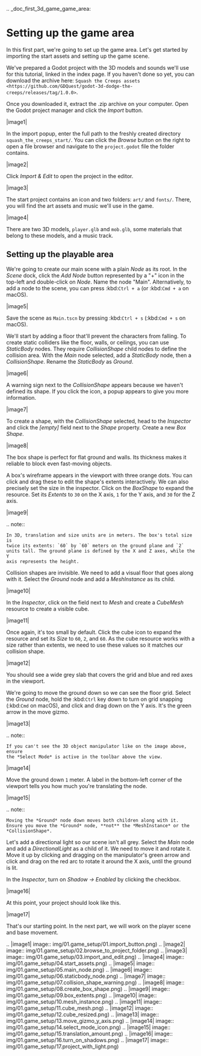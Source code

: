.. _doc_first_3d_game_game_area:

Setting up the game area
========================

In this first part, we're going to set up the game area. Let's get started by
importing the start assets and setting up the game scene.

We've prepared a Godot project with the 3D models and sounds we'll use for this
tutorial, linked in the index page. If you haven't done so yet, you can download
the archive here: `Squash the Creeps assets
<https://github.com/GDQuest/godot-3d-dodge-the-creeps/releases/tag/1.0.0>`.

Once you downloaded it, extract the .zip archive on your computer. Open the
Godot project manager and click the *Import* button.

|image1|

In the import popup, enter the full path to the freshly created directory
`squash_the_creeps_start/`. You can click the *Browse* button on the right to
open a file browser and navigate to the `project.godot` file the folder
contains.

|image2|

Click *Import & Edit* to open the project in the editor.

|image3|

The start project contains an icon and two folders: `art/` and `fonts/`.
There, you will find the art assets and music we'll use in the game.

|image4|

There are two 3D models, `player.glb` and `mob.glb`, some materials that
belong to these models, and a music track.

Setting up the playable area
----------------------------

We're going to create our main scene with a plain *Node* as its root. In the
*Scene* dock, click the *Add Node* button represented by a "+" icon in the
top-left and double-click on *Node*. Name the node "Main". Alternatively, to add
a node to the scene, you can press :kbd:`Ctrl + a` (or :kbd:`Cmd + a` on macOS).

|image5|

Save the scene as `Main.tscn` by pressing :kbd:`Ctrl + s` (:kbd:`Cmd + s` on macOS).

We'll start by adding a floor that'll prevent the characters from falling. To
create static colliders like the floor, walls, or ceilings, you can use
*StaticBody* nodes. They require *CollisionShape* child nodes to
define the collision area. With the *Main* node selected, add a *StaticBody*
node, then a *CollisionShape*. Rename the *StaticBody* as *Ground*.

|image6|

A warning sign next to the *CollisionShape* appears because we haven't defined
its shape. If you click the icon, a popup appears to give you more information.

|image7|

To create a shape, with the *CollisionShape* selected, head to the *Inspector*
and click the *[empty]* field next to the *Shape* property. Create a new *Box
Shape*.

|image8|

The box shape is perfect for flat ground and walls. Its thickness makes it
reliable to block even fast-moving objects.

A box's wireframe appears in the viewport with three orange dots. You can click
and drag these to edit the shape's extents interactively. We can also precisely
set the size in the inspector. Click on the *BoxShape* to expand the resource.
Set its *Extents* to `30` on the X axis, `1` for the Y axis, and `30` for
the Z axis.

|image9|

.. note::

    In 3D, translation and size units are in meters. The box's total size is
    twice its extents: `60` by `60` meters on the ground plane and `2`
    units tall. The ground plane is defined by the X and Z axes, while the Y
    axis represents the height.

Collision shapes are invisible. We need to add a visual floor that goes along
with it. Select the *Ground* node and add a *MeshInstance* as its child.

|image10|

In the *Inspector*, click on the field next to *Mesh* and create a *CubeMesh*
resource to create a visible cube.

|image11|

Once again, it's too small by default. Click the cube icon to expand the
resource and set its *Size* to `60`, `2`, and `60`. As the cube
resource works with a size rather than extents, we need to use these values so
it matches our collision shape.

|image12|

You should see a wide grey slab that covers the grid and blue and red axes in
the viewport.

We're going to move the ground down so we can see the floor grid. Select the
*Ground* node, hold the :kbd:`Ctrl` key down to turn on grid snapping (:kbd:`Cmd` on macOS),
and click and drag down on the Y axis. It's the green arrow in the move gizmo.

|image13|

.. note::

    If you can't see the 3D object manipulator like on the image above, ensure
    the *Select Mode* is active in the toolbar above the view.

|image14|

Move the ground down `1` meter. A label in the bottom-left corner of the
viewport tells you how much you're translating the node.

|image15|

.. note::

    Moving the *Ground* node down moves both children along with it.
    Ensure you move the *Ground* node, **not** the *MeshInstance* or the
    *CollisionShape*.

Let's add a directional light so our scene isn't all grey. Select the *Main*
node and add a *DirectionalLight* as a child of it. We need to move it and
rotate it. Move it up by clicking and dragging on the manipulator's green arrow
and click and drag on the red arc to rotate it around the X axis, until the
ground is lit.

In the *Inspector*, turn on *Shadow -> Enabled* by clicking the checkbox.

|image16|

At this point, your project should look like this.

|image17|

That's our starting point. In the next part, we will work on the player scene
and base movement.

.. |image1| image:: img/01.game_setup/01.import_button.png)
.. |image2| image:: img/01.game_setup/02.browse_to_project_folder.png)
.. |image3| image:: img/01.game_setup/03.import_and_edit.png)
.. |image4| image:: img/01.game_setup/04.start_assets.png)
.. |image5| image:: img/01.game_setup/05.main_node.png)
.. |image6| image:: img/01.game_setup/06.staticbody_node.png)
.. |image7| image:: img/01.game_setup/07.collision_shape_warning.png)
.. |image8| image:: img/01.game_setup/08.create_box_shape.png)
.. |image9| image:: img/01.game_setup/09.box_extents.png)
.. |image10| image:: img/01.game_setup/10.mesh_instance.png)
.. |image11| image:: img/01.game_setup/11.cube_mesh.png)
.. |image12| image:: img/01.game_setup/12.cube_resized.png)
.. |image13| image:: img/01.game_setup/13.move_gizmo_y_axis.png)
.. |image14| image:: img/01.game_setup/14.select_mode_icon.png)
.. |image15| image:: img/01.game_setup/15.translation_amount.png)
.. |image16| image:: img/01.game_setup/16.turn_on_shadows.png)
.. |image17| image:: img/01.game_setup/17.project_with_light.png)
